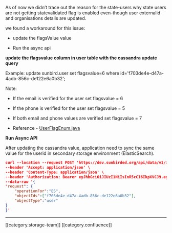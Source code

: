 As of now we didn’t trace out the reason for the state-users why state users are not getting statevalidated flag is enabled even-though user externalid and organisations details are updated.

we found a workaround for this issue:


* update the flagsValue value


* Run the async api



 **update the flagsvalue column in user table with the cassandra update query** 

Example: update sunbird.user set flagsvalue=6 where id='f703de4e-d47a-4adb-856c-de122e6a0b32';

Note:


* If the email is verified for the user set flagsvalue = 6


* If the phone is verified for the user set flagsvalue = 5


* If both email and phone values are verified set flagsvalue = 7


* Reference - [UserFlagEnum.java](https://github.com/project-sunbird/sunbird-lms-service/blob/master/actors/sunbird-lms-mw/actors/common/src/main/java/org/sunbird/learner/util/UserFlagEnum.java)



 **Run Async API** 

After updating the cassandra value, application need to sync the same value for the userid in secondary storage environment (ElasticSearch).


```json
curl --location --request POST 'https://dev.sunbirded.org/api/data/v1/index/sync' \
--header 'Accept: application/json' \
--header 'Content-Type: application/json' \
--header 'Authorization: Bearer eyJhbGciOiJIUzI1NiIsInR5cCI6IkpXVCJ9.eyJpc3MiOiIyZThlNmU5MjA4YjI0MjJmOWFlM2EzNjdiODVmNWQzNiJ9.gvpNN7zEl28ZVaxXWgFmCL6n65UJfXZikUWOKSE8vJ8' \
--data-raw '{
"request": {
    "operationFor":"ES",
	"objectIds":["f703de4e-d47a-4adb-856c-de122e6a0b32"],
	"objectType":"user"
}
}'
```




*****

[[category.storage-team]] 
[[category.confluence]] 
